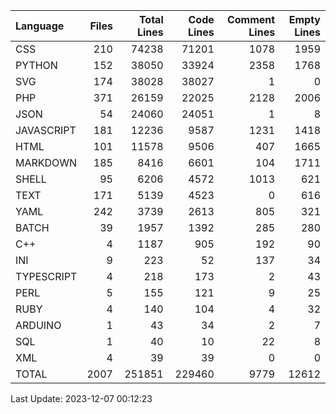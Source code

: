 | Language   |   Files |   Total Lines |   Code Lines |   Comment Lines |   Empty Lines |
|:-----------|--------:|--------------:|-------------:|----------------:|--------------:|
| CSS        |     210 |         74238 |        71201 |            1078 |          1959 |
| PYTHON     |     152 |         38050 |        33924 |            2358 |          1768 |
| SVG        |     174 |         38028 |        38027 |               1 |             0 |
| PHP        |     371 |         26159 |        22025 |            2128 |          2006 |
| JSON       |      54 |         24060 |        24051 |               1 |             8 |
| JAVASCRIPT |     181 |         12236 |         9587 |            1231 |          1418 |
| HTML       |     101 |         11578 |         9506 |             407 |          1665 |
| MARKDOWN   |     185 |          8416 |         6601 |             104 |          1711 |
| SHELL      |      95 |          6206 |         4572 |            1013 |           621 |
| TEXT       |     171 |          5139 |         4523 |               0 |           616 |
| YAML       |     242 |          3739 |         2613 |             805 |           321 |
| BATCH      |      39 |          1957 |         1392 |             285 |           280 |
| C++        |       4 |          1187 |          905 |             192 |            90 |
| INI        |       9 |           223 |           52 |             137 |            34 |
| TYPESCRIPT |       4 |           218 |          173 |               2 |            43 |
| PERL       |       5 |           155 |          121 |               9 |            25 |
| RUBY       |       4 |           140 |          104 |               4 |            32 |
| ARDUINO    |       1 |            43 |           34 |               2 |             7 |
| SQL        |       1 |            40 |           10 |              22 |             8 |
| XML        |       4 |            39 |           39 |               0 |             0 |
| TOTAL      |    2007 |        251851 |       229460 |            9779 |         12612 |

Last Update: 2023-12-07 00:12:23